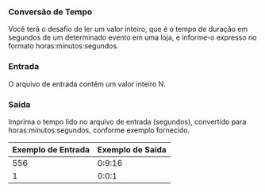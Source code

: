 ### Conversão de Tempo

Você terá o desafio de ler um valor inteiro, que é o tempo de duração em segundos de um determinado evento em uma loja, e informe-o expresso no formato horas:minutos:segundos.

### Entrada

O arquivo de entrada contém um valor inteiro N.

### Saída

Imprima o tempo lido no arquivo de entrada (segundos), convertido para horas:minutos:segundos, conforme exemplo fornecido.

 

| Exemplo de Entrada | Exemplo de Saída                  |
| :----------------- | --------------------------------- |
| 556                | 0:9:16                            |
| 1                  | 0:0:1                             |



